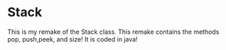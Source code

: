 # Stack
This is my remake of the Stack class. This remake contains the methods pop, push,peek, and size! It is coded in java!
